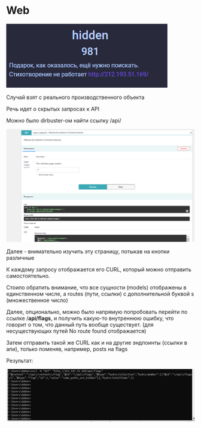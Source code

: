 # Web

![img](/img/task_hidden.png?raw=true)

Случай взят с реального производственного объекта

Речь идет о скрытых запросах к API

Можно было dirbuster-ом найти ссылку /api/

![img](/img/hidden_api.png?raw=true)

Далее - внимательно изучить эту страницу, потыкав на кнопки различные

К каждому запросу отображается его CURL, который можно отправить самостоятельно.

Стоило обратить внимание, что все сущности (models) отображены в единственном числе, а routes (пути, ссылки) с дополнительной буквой s (множественное число)

Далее, опционально, можно было напрямую попробовать перейти по ссылке /**api/flags**, и получить какую-то внутреннюю ошибку, что говорит о том, что данный путь вообще существует. (для несуществующих путей No route found отображается)

Затем отправить такой же CURL как и на другие эндпоинты (ссылки в апи), только поменяв, например, posts на flags

Результат:

![img](/img/hidden_flag.png?raw=true)